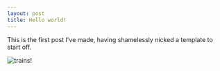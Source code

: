 ```yaml
---
layout: post
title: Hello world!
---
```


This is the first post I've made, having shamelessly nicked a template to start off.

![trains!](/images/tren.jpg)
